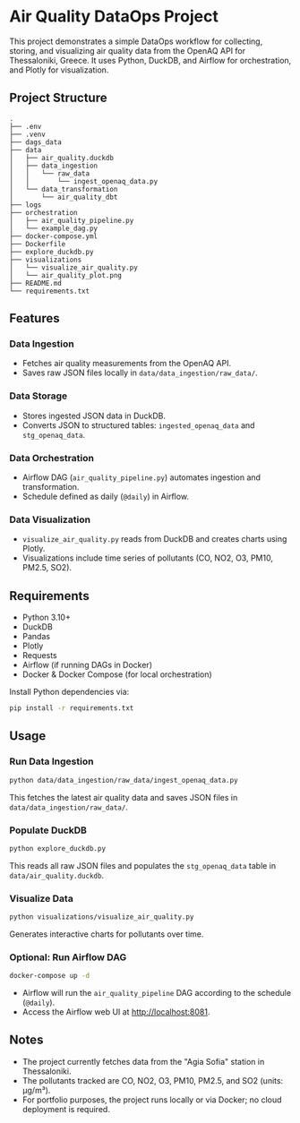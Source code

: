 # Air Quality DataOps Project

This project demonstrates a simple DataOps workflow for collecting, storing, and visualizing air quality data from the OpenAQ API for Thessaloniki, Greece. It uses Python, DuckDB, and Airflow for orchestration, and Plotly for visualization.

## Project Structure

```
.
├── .env
├── .venv
├── dags_data
├── data
│   ├── air_quality.duckdb
│   ├── data_ingestion
│   │   └── raw_data
│   │       └── ingest_openaq_data.py
│   └── data_transformation
│       └── air_quality_dbt
├── logs
├── orchestration
│   ├── air_quality_pipeline.py
│   └── example_dag.py
├── docker-compose.yml
├── Dockerfile
├── explore_duckdb.py
├── visualizations
│   └── visualize_air_quality.py
│   └── air_quality_plot.png
├── README.md
└── requirements.txt
```

## Features

### Data Ingestion
- Fetches air quality measurements from the OpenAQ API.
- Saves raw JSON files locally in `data/data_ingestion/raw_data/`.

### Data Storage
- Stores ingested JSON data in DuckDB.
- Converts JSON to structured tables: `ingested_openaq_data` and `stg_openaq_data`.

### Data Orchestration
- Airflow DAG (`air_quality_pipeline.py`) automates ingestion and transformation.
- Schedule defined as daily (`@daily`) in Airflow.

### Data Visualization
- `visualize_air_quality.py` reads from DuckDB and creates charts using Plotly.
- Visualizations include time series of pollutants (CO, NO2, O3, PM10, PM2.5, SO2).

## Requirements

- Python 3.10+
- DuckDB
- Pandas
- Plotly
- Requests
- Airflow (if running DAGs in Docker)
- Docker & Docker Compose (for local orchestration)

Install Python dependencies via:

```bash
pip install -r requirements.txt
```

## Usage

### Run Data Ingestion
```bash
python data/data_ingestion/raw_data/ingest_openaq_data.py
```
This fetches the latest air quality data and saves JSON files in `data/data_ingestion/raw_data/`.

### Populate DuckDB
```bash
python explore_duckdb.py
```
This reads all raw JSON files and populates the `stg_openaq_data` table in `data/air_quality.duckdb`.

### Visualize Data
```bash
python visualizations/visualize_air_quality.py
```
Generates interactive charts for pollutants over time.

### Optional: Run Airflow DAG
```bash
docker-compose up -d
```
- Airflow will run the `air_quality_pipeline` DAG according to the schedule (`@daily`).
- Access the Airflow web UI at [http://localhost:8081](http://localhost:8081).

## Notes

- The project currently fetches data from the "Agia Sofia" station in Thessaloniki.
- The pollutants tracked are CO, NO2, O3, PM10, PM2.5, and SO2 (units: µg/m³).
- For portfolio purposes, the project runs locally or via Docker; no cloud deployment is required.

